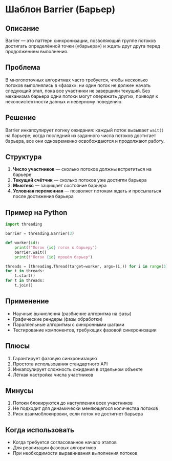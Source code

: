 # Шаблон Barrier (Барьер)

## Описание
Barrier — это паттерн синхронизации, позволяющий группе потоков достигать определённой точки («барьера») и ждать друг друга перед продолжением выполнения.

## Проблема
В многопоточных алгоритмах часто требуется, чтобы несколько потоков выполнялись в «фазах»: ни один поток не должен начать следующий этап, пока все участники не завершили текущий. Без механизма барьера одни потоки могут опережать других, приводя к неконсистентности данных и неверному поведению.

## Решение
Barrier инкапсулирует логику ожидания: каждый поток вызывает `wait()` на барьере; когда последний из заданного числа потоков достигает барьера, все они одновременно освобождаются и продолжают работу.

## Структура
1. **Число участников** — сколько потоков должны встретиться на барьере  
2. **Текущий счётчик** — сколько потоков уже достигли барьера  
3. **Мьютекс** — защищает состояние барьера  
4. **Условная переменная** — позволяет потокам ждать и просыпаться после достижения барьера  

## Пример на Python
```python
import threading

barrier = threading.Barrier(3)

def worker(id):
    print(f"Поток {id} готов к барьеру")
    barrier.wait()
    print(f"Поток {id} прошёл барьер")

threads = [threading.Thread(target=worker, args=(i,)) for i in range(3)]
for t in threads:
    t.start()
for t in threads:
    t.join()
```

## Применение
- Научные вычисления (разбиение алгоритма на фазы)  
- Графические рендеры (фазы обработки)  
- Параллельные алгоритмы с синхронными шагами  
- Тестирование компонентов, требующих фазовой синхронизации  

## Плюсы
1. Гарантирует фазовую синхронизацию  
2. Простота использования стандартного API  
3. Инкапсулирует сложность ожидания в отдельном объекте  
4. Лёгкая настройка числа участников  

## Минусы
1. Потоки блокируются до наступления всех участников  
2. Не подходит для динамически меняющегося количества потоков  
3. Риск взаимоблокировки, если поток не достигнет барьера  

## Когда использовать
- Когда требуется согласованное начало этапов  
- Для реализации фазовых алгоритмов  
- При необходимости выравнивания выполнения потоков  


